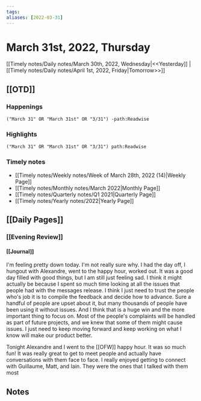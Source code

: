 ```yaml
---
tags:
aliases: [2022-03-31]
---
```


# March 31st, 2022, Thursday

[[Timely notes/Daily notes/March 30th, 2022, Wednesday|<<Yesterday]] | [[Timely notes/Daily notes/April 1st, 2022, Friday|Tomorrow>>]]

## [[OTD]]

### Happenings

```query
("March 31" OR "March 31st" OR "3/31") -path:Readwise
```

### Highlights

```query
("March 31" OR "March 31st" OR "3/31") path:Readwise
```

### Timely notes
- [[Timely notes/Weekly notes/Week of March 28th, 2022 (14)|Weekly Page]]
- [[Timely notes/Monthly notes/March 2022|Monthly Page]]
- [[Timely notes/Quarterly notes/Q1 2021|Quarterly Page]]
- [[Timely notes/Yearly notes/2022|Yearly Page]]

## [[Daily Pages]]

### [[Evening Review]]

#### [[Journal]]

I'm feeling pretty down today. I'm not really sure why. I had the day off, I hungout with Alexandre, went to the happy hour, worked out. It was a good day filled with good things, but I am still just feeling sad. I think it might actually be because I spent so much time looking at all the issues that people had with the messages release. I think I just need to trust the people who's job it is to compile the feedback and decide how to advance. Sure a handful of people are upset about it, but many thousands of people have been using it without issues. And I think that is a huge win and the more important thing to focus on. Most of the people's complaints will be handled as part of future projects, and we knew that some of them might cause issues. I just need to keep moving forward and keep working on what I know will make our product better.

Tonight Alexandre and I went to the [[OFW]] happy hour. It was so much fun! It was really great to get to meet people and actually have conversations with them face to face. I really enjoyed getting to connect with Guillaume, Matt, and Iain. They were the ones that I talked with them most

## Notes
